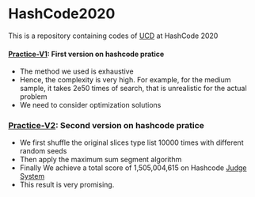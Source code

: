 # HashCode2020
 This is a repository containing codes of [UCD](https://www.ucd.ie/) at HashCode 2020

#### [Practice-V1](practice/v1.py): First version on hashcode pratice
- The method we used is exhaustive
- Hence, the complexity is very high. For example, for the medium sample, it takes 2e50 times of search, that is unrealistic for the actual problem
- We need to consider optimization solutions

### [Practice-V2](practice/v2.py): Second version on hashcode pratice
- We first shuffle the original slices type list 10000 times with different random seeds
- Then apply the maximum sum segment algorithm
- Finally We achieve a total score of 1,505,004,615 on Hashcode [Judge System](https://hashcodejudge.withgoogle.com/)
- This result is very promising.

